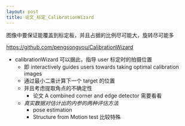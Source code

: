 ```yaml
---
layout: post
title: 论文_标定_CalibrationWizard
---
```


图像中要保证能覆盖到标定板，并且占据的比例尽可能大，旋转尽可能多

https://github.com/pengsongyou/CalibrationWizard

- calibrationWizard 可以据此，指导 user 标定时的拍摄位置
  - 即 interactively guides users towards taking optimal calibration images
  - 通过最小二乘计算下一个 target 的位置
  - 并且考虑提取角点的不确定性
    - 论文 A combined corner and edge detector 需要看看
  - *真实数据对估计出的内参的两种评估方法*
    - pose estimation
    - Structure from Motion test 比较特殊
